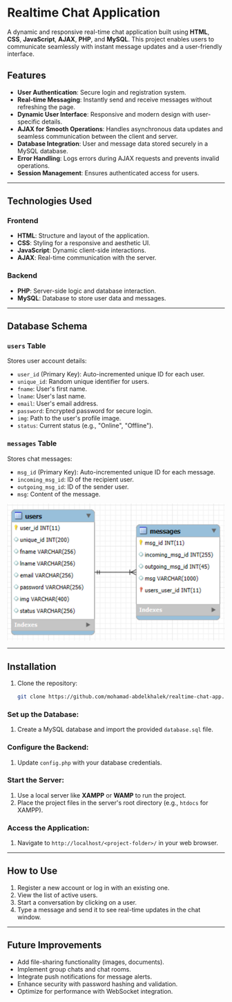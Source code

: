 # Realtime Chat Application  

A dynamic and responsive real-time chat application built using **HTML**, **CSS**, **JavaScript**, **AJAX**, **PHP**, and **MySQL**. This project enables users to communicate seamlessly with instant message updates and a user-friendly interface.  

## Features  

- **User Authentication**: Secure login and registration system.  
- **Real-time Messaging**: Instantly send and receive messages without refreshing the page.  
- **Dynamic User Interface**: Responsive and modern design with user-specific details.  
- **AJAX for Smooth Operations**: Handles asynchronous data updates and seamless communication between the client and server.  
- **Database Integration**: User and message data stored securely in a MySQL database.  
- **Error Handling**: Logs errors during AJAX requests and prevents invalid operations.  
- **Session Management**: Ensures authenticated access for users.  


---


## Technologies Used  

### Frontend  
- **HTML**: Structure and layout of the application.  
- **CSS**: Styling for a responsive and aesthetic UI.  
- **JavaScript**: Dynamic client-side interactions.  
- **AJAX**: Real-time communication with the server.  

### Backend  
- **PHP**: Server-side logic and database interaction.  
- **MySQL**: Database to store user data and messages.  


---


## Database Schema  

### `users` Table  
Stores user account details:  
- `user_id` (Primary Key): Auto-incremented unique ID for each user.  
- `unique_id`: Random unique identifier for users.  
- `fname`: User's first name.  
- `lname`: User's last name.  
- `email`: User's email address.  
- `password`: Encrypted password for secure login.  
- `img`: Path to the user's profile image.  
- `status`: Current status (e.g., "Online", "Offline").  

### `messages` Table  
Stores chat messages:  
- `msg_id` (Primary Key): Auto-incremented unique ID for each message.  
- `incoming_msg_id`: ID of the recipient user.  
- `outgoing_msg_id`: ID of the sender user.  
- `msg`: Content of the message.  

![Diagram of the app workflow](database/diagram.png)

---



## Installation  

1. Clone the repository:  
   ```bash  
   git clone https://github.com/mohamad-abdelkhalek/realtime-chat-app.git
   
### Set up the Database:  
1. Create a MySQL database and import the provided `database.sql` file.  

### Configure the Backend:  
1. Update `config.php` with your database credentials.  

### Start the Server:  
1. Use a local server like **XAMPP** or **WAMP** to run the project.  
2. Place the project files in the server's root directory (e.g., `htdocs` for XAMPP).  

### Access the Application:  
1. Navigate to `http://localhost/<project-folder>/` in your web browser.  

---

## How to Use  

1. Register a new account or log in with an existing one.  
2. View the list of active users.  
3. Start a conversation by clicking on a user.  
4. Type a message and send it to see real-time updates in the chat window.  

---

## Future Improvements  

- Add file-sharing functionality (images, documents).  
- Implement group chats and chat rooms.  
- Integrate push notifications for message alerts.  
- Enhance security with password hashing and validation.  
- Optimize for performance with WebSocket integration.  

